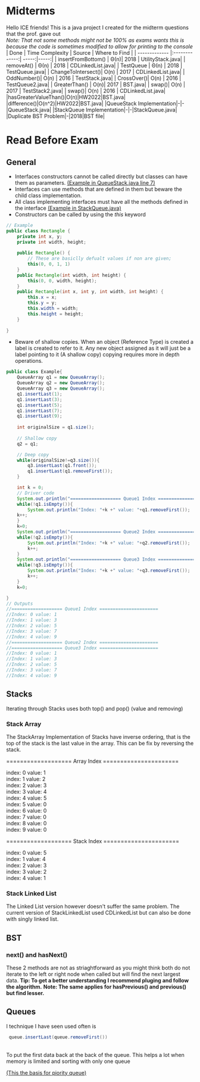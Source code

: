 # Midterms
Hello ICE friends! This is a java project I created for the midterm questions that the prof. gave out <br>
*Note: That not some methods might not be 100% as exams wants this is because the code is sometimes modified to allow for printing to the console*
| Done      | Time Complexity      | Source | Where to Find |
| ------------- |:-------------:| -----:|-----:|
| insertFromBottom()     | Θ(n)| 2018 | UtilityStack.java|
| removeAt()     | Θ(n)    |   2018 | CDLinkedList.java|
| TestQueue | Θ(n)      |    2018 | TestQueue.java|
| ChangeToIntersect()| O(n) | 2017 | CDLinkedList.java|
| OddNumber()| O(n) | 2016 | TestStack.java|
| CrossOver()| O(n) | 2016 | TestQueue2.java|
| GreaterThan() | O(n)| 2017 | BST.java|
| swap()| O(n) | 2017 | TestStack2.java|
| swap()| O(n) | 2016 | CDLinkedList.java|
|hasGreaterValueThan()|O(n)|HW2022|BST.java|
|difference()|O(n^2)|HW2022|BST.java|
|QueueStack Implementation|-|-|QueueStack.java|
|StackQueue Implementation|-|-|StackQueue.java|
|Duplicate BST Problem|-|2018|BST file|


# Read Before Exam
## General
* Interfaces constructors cannot be called directly but classes can have them as parameters.
[(Example in QueueStack.java line 7)](https://github.com/Pipp432/midterms/blob/master/Queues/QueueStack.java)
* Interfaces can use methods that are defined in them but beware the child class implementation.
* All class implementing interfaces must have all the methods defined in the interface 
[(Example in StackQueue.java)](https://github.com/Pipp432/midterms/blob/master/Stack/StackQueue.java)
* Constructors can be called by using the _this_ keyword 

```java
// Example
public class Rectangle {
    private int x, y;
    private int width, height;
        
    public Rectangle() {
        // These are basiclly defualt values if non are given;
        this(0, 0, 1, 1) 
    }
    public Rectangle(int width, int height) {
        this(0, 0, width, height);
    }
    public Rectangle(int x, int y, int width, int height) {
        this.x = x;
        this.y = y;
        this.width = width;
        this.height = height;
    }
   
}
```
* Beware of shallow copies. When an object (Reference Type) is created a label is created to refer to it.
Any new object assigned as it will just be a label pointing to it (A shallow copy)
copying requires more in depth operations.

``` java
public class Example{
    QueueArray q1 = new QueueArray();
    QueueArray q2 = new QueueArray();  
    QueueArray q3 = new QueueArray();
    q1.insertLast(1);
    q1.insertLast(3); 
    q1.insertLast(5); 
    q1.insertLast(7); 
    q1.insertLast(9);
    
    int originalSize = q1.size();
    
    // Shallow copy
    q2 = q1;

    // Deep copy
    while(originalSize!=q3.size()){
        q3.insertLast(q1.front());
        q1.insertLast(q1.removeFirst());
    }

    int k = 0;
    // Driver code
    System.out.println("=================== Queue1 Index ======================");
    while(!q1.isEmpty()){
        System.out.println("Index: "+k +" value: "+q1.removeFirst());
    k++;
    }
    k=0;
    System.out.println("=================== Queue2 Index ======================");
    while(!q2.isEmpty()){
        System.out.println("Index: "+k +" value: "+q2.removeFirst());
        k++;
    }
    System.out.println("=================== Queue3 Index ======================");
    while(!q3.isEmpty()){
        System.out.println("Index: "+k +" value: "+q3.removeFirst());
        k++;
    }
    k=0;

}
// Outputs
//=================== Queue1 Index ======================
//Index: 0 value: 1
//Index: 1 value: 3
//Index: 2 value: 5
//Index: 3 value: 7
//Index: 4 value: 9
//=================== Queue2 Index ======================
//=================== Queue3 Index ======================
//Index: 0 value: 1
//Index: 1 value: 3
//Index: 2 value: 5
//Index: 3 value: 7
//Index: 4 value: 9
```



## Stacks
Iterating through Stacks uses both top() and pop() (value and removing)
### Stack Array 
The StackArray Implementation of Stacks have inverse ordering, that is the top of the stack is the last value in the array.
This can be fix by reversing the stack.

=================== Array Index ======================

index: 0 value: 1 <br>
index: 1 value: 2 <br>
index: 2 value: 3 <br> 
index: 3 value: 4 <br>
index: 4 value: 5 <br>
index: 5 value: 0 <br>
index: 6 value: 0 <br>
index: 7 value: 0 <br>
index: 8 value: 0 <br>
index: 9 value: 0 <br>

=================== Stack Index ======================

index: 0 value: 5 <br>
index: 1 value: 4 <br>
index: 2 value: 3 <br>
index: 3 value: 2 <br>
index: 4 value: 1 <br>

### Stack Linked List 
The Linked List version however doesn't suffer the same problem. 
The current version of StackLinkedList used CDLinkedList but can also be done with singly linked list.

## BST
### next() and hasNext() 
These 2 methods are not as striaghtforward as you might think both do not iterate to the left or right node when called but will find the next largest data. 
__Tip: To get a better understanding I recommend pluging and follow the algorithm.__
__Note: The same applies for hasPrevious() and previous() but find lesser.__

## Queues
I technique I have seen used often is <br>
```java
 queue.insertLast(queue.removeFirst())
 ```
 <br>
To put the first data back at the back of the queue.
This helps a lot when memory is limited and sorting with only one queue 

[(This the basis for piority queue)](https://github.com/Pipp432/midterms/blob/master/Queues/PriorityQueue.java)